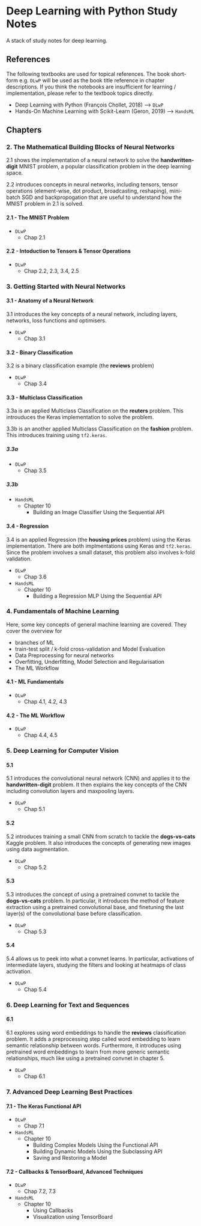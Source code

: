 # Deep Learning with Python Study Notes
A stack of study notes for deep learning.
## References
The following textbooks are used for topical references. The book short-form e.g. `DLwP` will be used as the book title reference in chapter descriptions. If you think the notebooks are insufficient for learning / implementation, please refer to the textbook topics directly.

- Deep Learning with Python (François Chollet, 2018) --> `DLwP`
- Hands-On Machine Learning with Scikit-Learn (Geron, 2019) --> `HandsML`

## Chapters

### 2. The Mathematical Building Blocks of Neural Networks
2.1 shows the implementation of a neural network to solve the **handwritten-digit** MNIST problem, a popular classification problem in the deep learning space.

2.2 introduces concepts in neural networks, including tensors, tensor operations (element-wise, dot product, broadcasting, reshaping), mini-batch SGD and backpropogation that are useful to understand how the MNIST problem in 2.1 is solved.
#### 2.1 - The MNIST Problem
- `DLwP`
    - Chap 2.1
#### 2.2 - Intoduction to Tensors & Tensor Operations
- `DLwP`
    - Chap 2.2, 2.3, 3.4, 2.5
    
### 3. Getting Started with Neural Networks
#### 3.1 - Anatomy of a Neural Network
3.1 introduces the key concepts of a neural network, including layers, networks, loss functions and optimisers.
- `DLwP`
    - Chap 3.1
#### 3.2 - Binary Classification
3.2 is a binary classification example (the **reviews** problem)
- `DLwP`
    - Chap 3.4
#### 3.3 - Multiclass Classification
3.3a is an applied Multiclass Classification on the **reuters** problem. This introuduces the Keras implementation to solve the problem.

3.3b is an another applied Multiclass Classification on the **fashion** problem. This introduces training using `tf2.keras`.
##### 3.3a
- `DLwP`
    - Chap 3.5
##### 3.3b
- `HandsML` 
    - Chapter 10
        - Building an Image Classifier Using the Sequential API
#### 3.4 - Regression
3.4 is an applied Regression (the **housing prices** problem) using the Keras implementation. There are both implmentations using Keras and `tf2.keras`. Since the problem involves a small dataset, this problem also involves k-fold validation.
- `DLwP`
    - Chap 3.6
- `HandsML` 
    - Chapter 10
        - Building a Regression MLP Using the Sequential API
    
### 4. Fundamentals of Machine Learning
Here, some key concepts of general machine learning are covered. They cover the overview for 
- branches of ML
- train-test split / k-fold cross-validation and Model Evaluation
- Data Preprocessing for neural networks
- Overfitting, Underfitting, Model Selection and Regularisation
- The ML Workflow

#### 4.1 - ML Fundamentals
- `DLwP`
    - Chap 4.1, 4.2, 4.3
    
#### 4.2 - The ML Workflow
- `DLwP`
    - Chap 4.4, 4.5

### 5. Deep Learning for Computer Vision
#### 5.1
5.1 introduces the convolutional neural network (CNN) and applies it to the **handwritten-digit** problem. It then explains the key concepts of the CNN including convolution layers and maxpooling layers.
- `DLwP`
    - Chap 5.1
#### 5.2
5.2 introduces training a small CNN from scratch to tackle the **dogs-vs-cats** Kaggle problem. It also introduces the concepts of generating new images using data augmentation.
- `DLwP`
    - Chap 5.2
#### 5.3
5.3 introduces the concept of using a pretrained convnet to tackle the **dogs-vs-cats** problem. In particular, it introduces the method of feature extraction using a pretrained convolutional base, and finetuning the last layer(s) of the convolutional base before classification.
- `DLwP`
    - Chap 5.3
#### 5.4
5.4 allows us to peek into what a convnet learns. In particular, activations of intermediate layers, studying the filters and looking at heatmaps of class activation.
- `DLwP`
    - Chap 5.4

### 6. Deep Learning for Text and Sequences

#### 6.1
6.1 explores using word embeddings to handle the **reviews** classification problem. It adds a preprocessing step called word embedding to learn semantic relationship between words. Furthermore, it introduces using pretrained word embeddings to learn from more generic semantic relationships, much like using a pretrained convnet in chapter 5.
- `DLwP`
    - Chap 6.1
    
### 7. Advanced Deep Learning Best Practices    
#### 7.1 - The Keras Functional API
- `DLwP` 
    - Chap 7.1
- `HandsML` 
    - Chapter 10
        - Building Complex Models Using the Functional API
        - Building Dynamic Models Using the Subclassing API
        - Saving and Restoring a Model
#### 7.2 - Callbacks & TensorBoard, Advanced Techniques
- `DLwP` 
    - Chap 7.2, 7.3
- `HandsML` 
    - Chapter 10
        - Using Callbacks
        - Visualization using TensorBoard    
